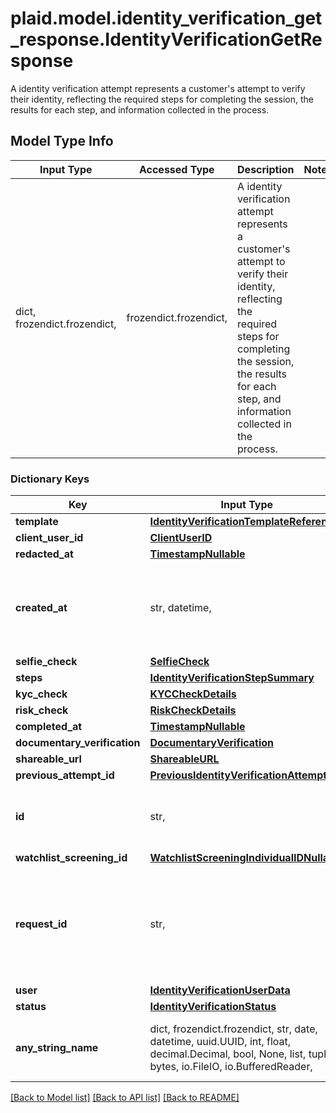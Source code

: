 # plaid.model.identity_verification_get_response.IdentityVerificationGetResponse

A identity verification attempt represents a customer's attempt to verify their identity, reflecting the required steps for completing the session, the results for each step, and information collected in the process.

## Model Type Info
Input Type | Accessed Type | Description | Notes
------------ | ------------- | ------------- | -------------
dict, frozendict.frozendict,  | frozendict.frozendict,  | A identity verification attempt represents a customer&#x27;s attempt to verify their identity, reflecting the required steps for completing the session, the results for each step, and information collected in the process. | 

### Dictionary Keys
Key | Input Type | Accessed Type | Description | Notes
------------ | ------------- | ------------- | ------------- | -------------
**template** | [**IdentityVerificationTemplateReference**](IdentityVerificationTemplateReference.md) | [**IdentityVerificationTemplateReference**](IdentityVerificationTemplateReference.md) |  | 
**client_user_id** | [**ClientUserID**](ClientUserID.md) | [**ClientUserID**](ClientUserID.md) |  | 
**redacted_at** | [**TimestampNullable**](TimestampNullable.md) | [**TimestampNullable**](TimestampNullable.md) |  | 
**created_at** | str, datetime,  | str,  | An ISO8601 formatted timestamp. | value must conform to RFC-3339 date-time
**selfie_check** | [**SelfieCheck**](SelfieCheck.md) | [**SelfieCheck**](SelfieCheck.md) |  | 
**steps** | [**IdentityVerificationStepSummary**](IdentityVerificationStepSummary.md) | [**IdentityVerificationStepSummary**](IdentityVerificationStepSummary.md) |  | 
**kyc_check** | [**KYCCheckDetails**](KYCCheckDetails.md) | [**KYCCheckDetails**](KYCCheckDetails.md) |  | 
**risk_check** | [**RiskCheckDetails**](RiskCheckDetails.md) | [**RiskCheckDetails**](RiskCheckDetails.md) |  | 
**completed_at** | [**TimestampNullable**](TimestampNullable.md) | [**TimestampNullable**](TimestampNullable.md) |  | 
**documentary_verification** | [**DocumentaryVerification**](DocumentaryVerification.md) | [**DocumentaryVerification**](DocumentaryVerification.md) |  | 
**shareable_url** | [**ShareableURL**](ShareableURL.md) | [**ShareableURL**](ShareableURL.md) |  | 
**previous_attempt_id** | [**PreviousIdentityVerificationAttemptID**](PreviousIdentityVerificationAttemptID.md) | [**PreviousIdentityVerificationAttemptID**](PreviousIdentityVerificationAttemptID.md) |  | 
**id** | str,  | str,  | ID of the associated Identity Verification attempt. | 
**watchlist_screening_id** | [**WatchlistScreeningIndividualIDNullable**](WatchlistScreeningIndividualIDNullable.md) | [**WatchlistScreeningIndividualIDNullable**](WatchlistScreeningIndividualIDNullable.md) |  | 
**request_id** | str,  | str,  | A unique identifier for the request, which can be used for troubleshooting. This identifier, like all Plaid identifiers, is case sensitive. | 
**user** | [**IdentityVerificationUserData**](IdentityVerificationUserData.md) | [**IdentityVerificationUserData**](IdentityVerificationUserData.md) |  | 
**status** | [**IdentityVerificationStatus**](IdentityVerificationStatus.md) | [**IdentityVerificationStatus**](IdentityVerificationStatus.md) |  | 
**any_string_name** | dict, frozendict.frozendict, str, date, datetime, uuid.UUID, int, float, decimal.Decimal, bool, None, list, tuple, bytes, io.FileIO, io.BufferedReader,  | frozendict.frozendict, str, decimal.Decimal, BoolClass, NoneClass, tuple, bytes, FileIO | any string name can be used but the value must be the correct type | [optional]

[[Back to Model list]](../../README.md#documentation-for-models) [[Back to API list]](../../README.md#documentation-for-api-endpoints) [[Back to README]](../../README.md)

